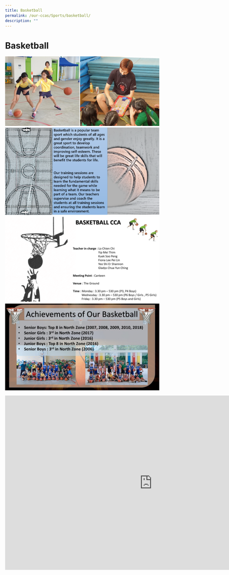 ```yaml
---
title: Basketball
permalink: /our-ccas/Sports/basketball/
description: ""
---
```


# Basketball 

![](/images/basketball%203.png)
![](/images/basketball%201.png)
![](/images/basketball%202.png)
![](/images/Basketball%2002.jpg)

<iframe allowfullscreen="true" height="569" width="960" frameborder="0" src="https://docs.google.com/presentation/d/e/2PACX-1vQjH4CnjB-VB7iLKAj-NZKza_2KWPaDqkedNRi8LOBdtceIvuJXnc517zO184WfvH7YtNDOCfQy2qYn/embed?start=true&amp;loop=false&amp;delayms=3000"></iframe>